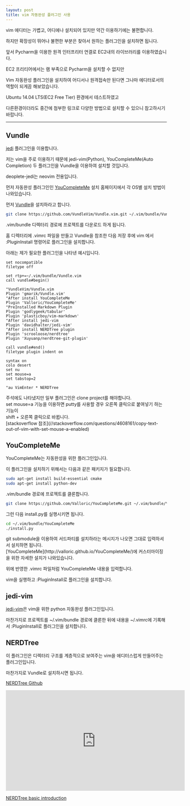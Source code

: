 ```yaml
---
layout: post
title: vim 자동완성 플러그인 사용
---
```


vim 에디터는 가볍고, 어디에나 설치되어 있지만 약간 이용하기에는 불편합니다.

하지만 확장성이 뛰어나 불편한 부분은 찾아서 원하는 플러그인을 설치하면 됩니다.

앞서 Pycharm을 이용한 원격 인터프리터 연결로 EC2내의 라이브러리를 이용하였습니다.

EC2 프리티어에서는 램 부족으로 Pycharm을 설치할 수 없지만

Vim 자동완성 플러그인을 설치하여 어디서나 원격접속만 된다면 그나마 에디터로서의 역할이 되게끔 해보았습니다.

Ubuntu 14.04 LTS(EC2 Free Tier) 환경에서 테스트하였고

다른환경이더라도 중간에 첨부한 링크로 다양한 방법으로 설치할 수 있으니 참고하시기 바랍니다.

---

## Vundle

[jedi](//jedi.jedidjah.ch/en/latest/docs/usage.html) 플러그인을 이용합니다.

저는 vim을 주로 이용하기 때문에 jedi-vim(Python), YouCompleteMe(Auto Completion) 두 플러그인을 Vundle을 이용하여 설치할 것입니다.

<div class='def'>
deoplete-jedi는 neovim 전용입니다.
</div>

먼저 자동완성 플러그인인 [YouCompleteMe](http://valloric.github.io/YouCompleteMe/) 설치 홈페이지에서 각 OS별 설치 방법이 나와있습니다.

먼저 [Vundle](https://github.com/VundleVim/Vundle.vim)을 설치하라고 합니다.

```bash
git clone https://github.com/VundleVim/Vundle.vim.git ~/.vim/bundle/Vundle.vim
```

.vim/bundle 디렉터리 경로에 프로젝트를 다운로드 하게 됩니다.

홈 디렉터리에 .vimrc 파일을 만들고 Vundle을 참조한 다음 저장 후에 vim 에서 :PluginInstall 명령어로 플러그인을 설치합니다.

아래는 제가 필요한 플러그인을 나타낸 예시입니다.

```vim
set nocompatible
filetype off

set rtp+=~/.vim/bundle/Vundle.vim
call vundle#begin()

"VundleVim/Vundle.vim
Plugin 'gmarik/Vundle.vim'
"After install YouCompleteMe
Plugin 'Valloric/YouCompleteMe'
"PreInstalled Markdown Plugin
Plugin 'godlygeek/tabular'
Plugin 'plasticboy/vim-markdown'
"After install jedi-vim
Plugin 'davidhalter/jedi-vim'
"After install NERDTree plugin
Plugin 'scrooloose/nerdtree'
Plugin 'Xuyuanp/nerdtree-git-plugin'

call vundle#end()
filetype plugin indent on

syntax on
colo desert
set nu
set mouse=a
set tabstop=2

"au VimEnter * NERDTree
```

<div class="def">
주석에도 나타냈지만 일부 플러그인은 clone project를 해야합니다.
</div>


<div class="warn">
set mouse=a 기능을 이용하면 putty를 사용할 경우 오른쪽 클릭으로 붙여넣기 하는 기능이<br>
shift + 오른쪽 클릭으로 바뀝니다.<br>
[stackoverflow 참조](//stackoverflow.com/questions/4608161/copy-text-out-of-vim-with-set-mouse-a-enabled)
</div>

## YouCompleteMe

YouCompleteMe는 자동완성을 위한 플러그인입니다.

이 플러그인을 설치하기 위해서는 다음과 같은 패키지가 필요합니다.

```bash
sudo apt-get install build-essential cmake
sudo apt-get install python-dev
```

.vim/bundle 경로에 프로젝트를 클론합니다.

```bash
git clone https://github.com/Valloric/YouCompleteMe.git ~/.vim/bundle/YouCompleteMe
```

그런 다음 install.py를 실행시키면 됩니다.

```bash
cd ~/.vim/bundle/YouCompleteMe
./install.py
```

<div class='def'>
git submodule을 이용하여 서드파티를 설치하라는 메시지가 나오면 그대로 입력하셔서 설치하면 됩니다.<br>
[YouCompleteMe](http://valloric.github.io/YouCompleteMe/)에 커스터마이징을 위한 자세한 설치가 나와있습니다.
</div>

위에 반영한 .vimrc 파일처럼 YouCompleteMe 내용을 입력합니다.

vim을 실행하고 :PluginInstall로 플러그인을 설치합니다.

## jedi-vim

[jedi-vim](//github.com/davidhalter/jedi-vim)은 vim을 위한 python 자동완성 플러그인입니다.

마찬가지로 프로젝트를 ~/.vim/bundle 경로에 클론한 뒤에 내용을 ~/.vimrc에 기록해서 :PluginInstall로 플러그인을 설치합니다.

## NERDTree

이 플러그인은 디렉터리 구조를 계층적으로 보여주는 vim을 에디터스럽게 만들어주는 플러그인입니다.

마찬가지로 Vundle로 설치하시면 됩니다.

[NERDTree Github](//github.com/scrooloose/nerdtree)

<iframe width="560" height="315" src="https://www.youtube.com/embed/u3jLbKtzXuA" frameborder="0" allowfullscreen></iframe>

[NERDTree basic introduction](//www.youtube.com/watch?v=u3jLbKtzXuA)
